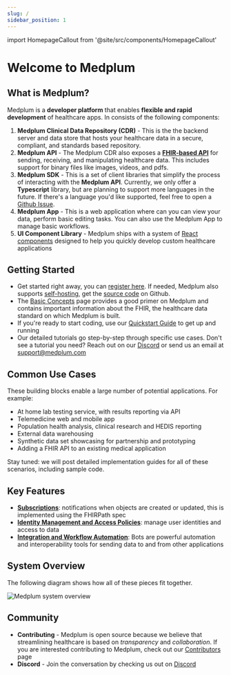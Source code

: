 ```yaml
---
slug: /
sidebar_position: 1
---
```


import HomepageCallout from '@site/src/components/HomepageCallout'

# Welcome to Medplum

<section className="homepage-grid">
    <HomepageCallout title="Get Started" body="Write your first medical application in 5 minutes" linkText="Read more" linkRef="/tutorials/api-basics/create-fhir-data" />
    <HomepageCallout title="API Docs" body="Reference documentation about Medplum's client API for reading and writing healthcare data" linkText="Read more" linkRef="/api" />
    <HomepageCallout title="Use Cases" body="See how to apply Medplum against your healthcare problem" linkText="Read more" linkRef="#" />
    <HomepageCallout title="Basic Concepts" body="Learn the basic concepts behind Medplum and the FHIR standard for healthcare data" linkText="Read more" linkRef="#" />
</section>

## What is Medplum?

Medplum is a **developer platform** that enables **flexible and rapid development** of healthcare apps. In consists of the following components:

1. **Medplum Clinical Data Repository (CDR)** - This is the the backend server and data store that hosts your healthcare data in a secure, compliant, and standards based repository.
2. **Medplum API** - The Medplum CDR also exposes a **[FHIR-based API](/api)** for sending, receiving, and manipulating healthcare data. This includes support for binary files like images, videos, and pdfs.
3. **Medplum SDK** - This is a set of client libraries that simplify the process of interacting with the **Medplum API**. Currently, we only offer a **Typescript** library, but are planning to support more languages in the future. If there's a language you'd like supported, feel free to open a [Github Issue](https://github.com/medplum/medplum/issues).
4. **Medplum App** - This is a web application where can you can view your data, perform basic editing tasks. You can also use the Medplum App to manage basic workflows.
5. **UI Component Library** - Medplum ships with a system of [React components](/tutorials/react-components/hello-world-part-1) designed to help you quickly develop custom healthcare applications

## Getting Started

- Get started right away, you can [register here](https://app.medplum.com/register). If needed, Medplum also supports [self-hosting](self_hosting), get the [source code](https://github.com/medplum/medplum) on Github.
- The [Basic Concepts](/fhir-basics) page provides a good primer on Medplum and contains important information about the FHIR, the healthcare data standard on which Medplum is built.
- If you're ready to start coding, use our [Quickstart Guide](/tutorials/api-basics/create-fhir-data) to get up and running
- Our detailed tutorials go step-by-step through specific use cases. Don't see a tutorial you need? Reach out on our [Discord](https://discord.gg/UBAWwvrVeN) or send us an email at [support@medplum.com](mailto:support@medplum.com)

## Common Use Cases

These building blocks enable a large number of potential applications. For example:

- At home lab testing service, with results reporting via API
- Telemedicine web and mobile app
- Population health analysis, clinical research and HEDIS reporting
- External data warehousing
- Synthetic data set showcasing for partnership and prototyping
- Adding a FHIR API to an existing medical application

Stay tuned: we will post detailed implementation guides for all of these scenarios, including sample code.

## Key Features

- **[Subscriptions](fhir-basics#subscriptions-listening-for-changes)**: notifications when objects are created or updated, this is implemented using the FHIRPath spec
- **[Identity Management and Access Policies](app/access-control)**: manage user identities and access to data
- **[Integration and Workflow Automation](tutorials/bots/intro)**: Bots are powerful automation and interoperability tools for sending data to and from other applications

## System Overview

The following diagram shows how all of these pieces fit together.

![Medplum system overview](/img/medplum-overview.svg)

## Community

- **Contributing** - Medplum is open source because we believe that streamlining healthcare is based on _transparency_ and _collaboration_. If you are interested contributing to Medplum, check out our [Contributors](/contributing) page
- **Discord** - Join the conversation by checking us out on [Discord](https://discord.gg/UBAWwvrVeN)
